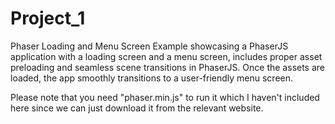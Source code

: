 # Project_1
Phaser Loading and Menu Screen Example showcasing a PhaserJS application with a loading screen and a menu screen, includes proper asset preloading and seamless scene transitions in PhaserJS. Once the assets are loaded, the app smoothly transitions to a user-friendly menu screen.

Please note that you need "phaser.min.js" to run it which I haven't included here since we can just download it from the relevant website.
